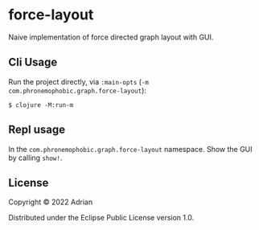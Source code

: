 # force-layout

Naive implementation of force directed graph layout with GUI.

## Cli Usage

Run the project directly, via `:main-opts` (`-m com.phronemophobic.graph.force-layout`):

    $ clojure -M:run-m

## Repl usage

In the `com.phronemophobic.graph.force-layout` namespace. Show the GUI by calling `show!`.

## License

Copyright © 2022 Adrian

Distributed under the Eclipse Public License version 1.0.
